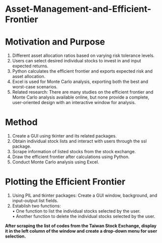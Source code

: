 # Asset-Management-and-Efficient-Frontier

# Motivation and Purpose

1. Different asset allocation ratios based on varying risk tolerance levels.<br>
2. Users can select desired individual stocks to invest in and input expected returns.<br>
3. Python calculates the efficient frontier and exports expected risk and asset allocation.<br>
4. Excel is used for Monte Carlo analysis, exporting both the best and worst-case scenarios.<br>
5. Related research: There are many studies on the efficient frontier and Monte Carlo analysis available online, but none provide a complete, user-oriented design with an interactive window for analysis.<br>

# Method

1. Create a GUI using tkinter and its related packages.<br>
2. Obtain individual stock lists and interact with users through the ssl package.<br>
3. Scrape information of listed stocks from the stock exchange.<br>
4. Draw the efficient frontier after calculations using Python.<br>
5. Conduct Monte Carlo analysis using Excel.<br>

# Plotting the Efficient Frontier

1.  Using PIL and tkinter packages: Create a GUI window, background, and input-output list fields.<br>
2. Establish two functions:<br>
• One function to list the individual stocks selected by the user.<br>
• Another function to delete the individual stocks selected by the user.<br>

__After scraping the list of codes from the Taiwan Stock Exchange, display it in the left column of the window and create a drop-down menu for user selection.__
